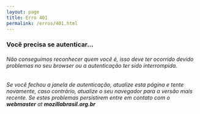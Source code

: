 ```yaml
---
layout: page
title: Erro 401
permalink: /erros/401.html
---
```


### Você precisa se autenticar...

###### Não conseguimos reconhecer quem você é, isso deve ter ocorrido devido problemas no seu browser ou a autenticação ter sido interrompida.

###### Se você fechou a janela de autenticação, atualize esta página e tente novamente, caso contrário, atualize o seu navegador para a versão mais recente. Se estes problemas persistirem entre em contato com o **webmaster** *at* **mozillabrasil.org.br**

<style>
.page h1 {
	font-size:500%;
}
.page {
	text-align: center;
}
.page h6{
	line-height: 2em !important;
}
</style>